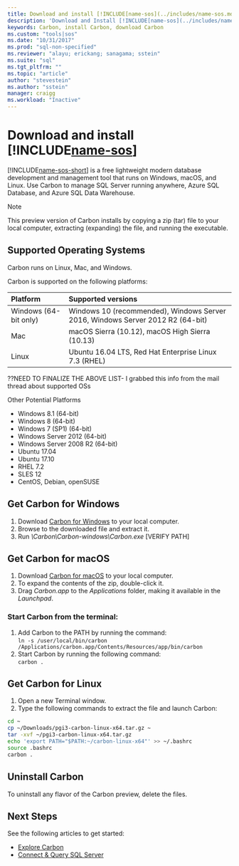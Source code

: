 ```yaml
---
title: Download and install [!INCLUDE[name-sos](../includes/name-sos.md)] | Microsoft Docs
description: 'Download and Install [!INCLUDE[name-sos](../includes/name-sos.md)] for Linux, macOS, or Windows'
keywords: Carbon, install Carbon, download Carbon
ms.custom: "tools|sos"
ms.date: "10/31/2017"
ms.prod: "sql-non-specified"
ms.reviewer: "alayu; erickang; sanagama; sstein"
ms.suite: "sql"
ms.tgt_pltfrm: ""
ms.topic: "article"
author: "stevestein"
ms.author: "sstein"
manager: craigg
ms.workload: "Inactive"
---
```

# Download and install [!INCLUDE[name-sos](../includes/name-sos.md)]

[!INCLUDE[name-sos-short](../includes/name-sos-short.md)] is a free lightweight modern database development and management tool that runs on Windows, macOS, and Linux. Use Carbon to manage SQL Server running anywhere, Azure SQL Database, and Azure SQL Data Warehouse.   

> [!NOTE]
> This preview version of Carbon installs by copying a zip (tar) file to your local computer, extracting (expanding) the file, and running the executable.

## Supported Operating Systems

Carbon runs on Linux, Mac, and Windows.

Carbon is supported on the following platforms:

| Platform | Supported versions |
|:---|:---|
| Windows (64-bit only) | Windows 10 (recommended), Windows Server 2016, Windows Server 2012 R2 (64-bit) |
| Mac | macOS Sierra (10.12), macOS High Sierra (10.13) |
| Linux | Ubuntu 16.04 LTS, Red Hat Enterprise Linux 7.3 (RHEL)|

??NEED TO FINALIZE THE ABOVE LIST- I grabbed this info from the mail thread about supported OSs

Other Potential Platforms
- Windows 8.1 (64-bit)
- Windows 8 (64-bit)
- Windows 7 (SP1) (64-bit)
- Windows Server 2012 (64-bit)
- Windows Server 2008 R2 (64-bit)
- Ubuntu 17.04
- Ubuntu 17.10
- RHEL 7.2
- SLES 12
- CentOS, Debian, openSUSE



## Get Carbon for Windows

1. Download [Carbon for Windows](https://github.com/Microsoft/carbon/releases/download/v0.20.0/2017-Sep-27-carbon-windows.zip) to your local computer.
2. Browse to the downloaded file and extract it.
3. Run *\Carbon\Carbon-windows\Carbon.exe* [VERIFY PATH]


## Get Carbon for macOS

1. Download [Carbon for macOS](https://github.com/Microsoft/carbon/releases/download/v0.20.0/2017-Sep-27-carbon-macos.zip) to your local computer.
2. To expand the contents of the zip, double-click it.
3. Drag *Carbon.app* to the *Applications* folder, making it available in the *Launchpad*.

### Start Carbon from the terminal:
1. Add Carbon to the PATH by running the command:  
      ```ln -s /user/local/bin/carbon /Applications/carbon.app/Contents/Resources/app/bin/carbon```
1. Start Carbon by running the following command:  
      ```carbon .```


## Get Carbon for Linux

1. Open a new Terminal window.
2. Type the following commands to extract the file and launch Carbon:

```bash
cd ~
cp ~/Downloads/pgi3-carbon-linux-x64.tar.gz ~
tar -xvf ~/pgi3-carbon-linux-x64.tar.gz
echo 'export PATH="$PATH:~/carbon-linux-x64"' >> ~/.bashrc
source .bashrc
carbon .
```


## Uninstall Carbon

To uninstall any flavor of the Carbon preview, delete the files.

## Next Steps

See the following articles to get started:
- [Explore Carbon](tutorial-modern-code-flow-sql-server.md)
- [Connect & Query SQL Server](get-started-sql-server.md)
